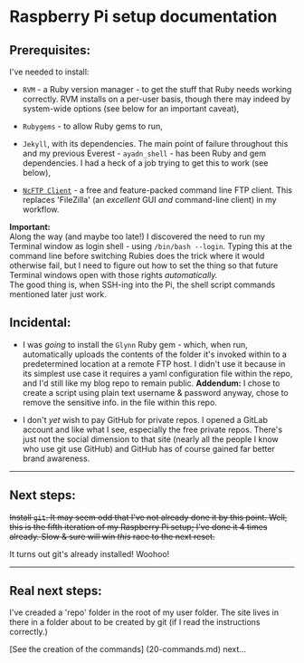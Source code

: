 # Raspberry Pi setup documentation

## Prerequisites:

I've needed to install:

* `RVM` - a Ruby version manager - to get the stuff that Ruby needs working correctly.  RVM installs on a per-user basis, though there may indeed by system-wide options (see below for an important caveat),

* `Rubygems` - to allow Ruby gems to run,

* `Jekyll`, with its dependencies.  The main point of failure throughout this and my previous Everest - `ayadn_shell` - has been Ruby and gem dependencies.  I had a heck of a job trying to get this to work (see below),

* [`NcFTP Client`](http://www.ncftp.com/) - a free and feature-packed command line FTP client.  This replaces 'FileZilla' (an *excellent* GUI *and* command-line client) in my workflow.

**Important:**    
Along the way (and maybe too late!) I discovered the need to run my Terminal window as login shell - using `/bin/bash --login`.  Typing this at the command line before switching Rubies does the trick where it would otherwise fail, but I need to figure out how to set the thing so that future Terminal windows open with those rights *automatically.*    
The good thing is, when SSH-ing into the Pi, the shell script commands mentioned later just work.

## Incidental:

* I was *going* to install the `Glynn` Ruby gem - which, when run, automatically uploads the contents of the folder it's invoked within to a predetermined location at a remote FTP host.  I didn't use it because in its simplest use case it requires a yaml configuration file within the repo, and I'd still like my blog repo to remain public.  **Addendum:** I chose to create a script using plain text username & password anyway, chose to remove the sensitive info. in the file within this repo.

* I don't *yet* wish to pay GitHub for private repos.  I opened a GitLab account and like what I see, especially the free private repos.  There's just not the social dimension to that site (nearly all the people I know who use git use GitHub) and GitHub has of course gained far better brand awareness.

---

## Next steps:

~~Install `git`.  It may seem odd that I've not already done it by this point.  Well, this is the fifth iteration of my Raspberry Pi setup; I've done it 4 times already.  Slow & sure will win *this* race to the next reset.~~

It turns out git's already installed!  Woohoo!

---

## Real next steps:

I've creaded a 'repo' folder in the root of my user folder.  The site lives in there in a folder about to be created by git (if I read the instructions correctly.)

[See the creation of the commands] (20-commands.md) next...

